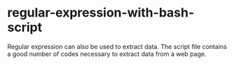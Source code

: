 # regular-expression-with-bash-script

Regular expression can also be used to extract data. The script file contains a good number of codes necessary to extract data from a web page. 
